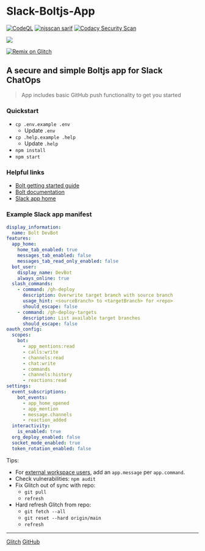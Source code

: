 # Slack-Boltjs-App

[![CodeQL](https://github.com/JosiahSiegel/slack-boltjs-app/actions/workflows/codeql.yml/badge.svg)](https://github.com/JosiahSiegel/slack-bolt/actions/workflows/codeql.yml)
[![njsscan sarif](https://github.com/JosiahSiegel/slack-boltjs-app/actions/workflows/njsscan.yml/badge.svg)](https://github.com/JosiahSiegel/slack-bolt/actions/workflows/njsscan.yml)
[![Codacy Security Scan](https://github.com/JosiahSiegel/slack-boltjs-app/actions/workflows/codacy.yml/badge.svg)](https://github.com/JosiahSiegel/slack-bolt/actions/workflows/codacy.yml)

![](https://avatars.slack-edge.com/2023-04-24/5159910288243_7af56ae264408f296381_128.png)

<a href="https://glitch.com/edit/#!/remix/slack-boltjs-app"><img alt="Remix on Glitch" src="https://cdn.gomix.com/f3620a78-0ad3-4f81-a271-c8a4faa20f86%2Fremix-button.svg"></a>

## A secure and simple Boltjs app for Slack ChatOps

> App includes basic GitHub push functionality to get you started

### Quickstart
* `cp .env.example .env`
  * Update `.env`
* `cp .help.example .help`
  * Update `.help`
* `npm install`
* `npm start`

### Helpful links

* [Bolt getting started guide](https://api.slack.com/start/building/bolt)
* [Bolt documentation](https://slack.dev/bolt)
* [Slack app home](https://api.slack.com/apps)

### Example Slack app manifest

```yml
display_information:
  name: Bolt DevBot
features:
  app_home:
    home_tab_enabled: true
    messages_tab_enabled: false
    messages_tab_read_only_enabled: false
  bot_user:
    display_name: DevBot
    always_online: true
  slash_commands:
    - command: /gh-deploy
      description: Overwrite target branch with source branch
      usage_hint: <sourceBranch> to <targetBranch> for <repo>
      should_escape: false
    - command: /gh-deploy-targets
      description: List available target branches
      should_escape: false
oauth_config:
  scopes:
    bot:
      - app_mentions:read
      - calls:write
      - channels:read
      - chat:write
      - commands
      - channels:history
      - reactions:read
settings:
  event_subscriptions:
    bot_events:
      - app_home_opened
      - app_mention
      - message.channels
      - reaction_added
  interactivity:
    is_enabled: true
  org_deploy_enabled: false
  socket_mode_enabled: true
  token_rotation_enabled: false
```

Tips:

* For [external workspace users][1], add an `app.message` per `app.command`.
* Check vulnerabilities: `npm audit`
* Fix Glitch out of sync with repo:
  * `git pull`
  * `refresh`
* Hard refresh Glitch from repo:
  * `git fetch --all`
  * `git reset --hard origin/main`
  * `refresh`

---

[Glitch](https://glitch.com/~slack-boltjs-app)
[GitHub](https://github.com/JosiahSiegel/slack-boltjs-app)

[1]: https://slack.com/help/articles/115004151203-Slack-Connect-guide--work-with-external-organizations
